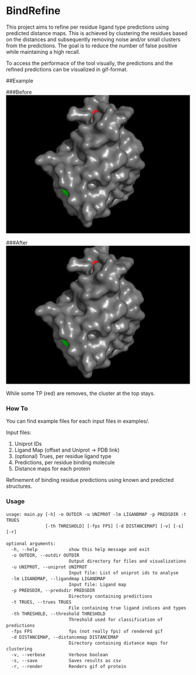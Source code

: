 # BindRefine

This project aims to refine per residue ligand type predictions using predicted distance maps. This is achieved by clustering the residues based on the distances and subsequently removing noise and/or small clusters from the predictions. The goal
is to reduce the number of false positive while maintaining a high recall. 

To access the performace of the tool visually, the predictions and the refined predictions can be visualized in gif-format.

##Example

###Before
![](demo_files/Q9KFA8_2hti_before.gif)

###After
![](demo_files/Q9KFA8_2hti_after.gif)


While some TP (red) are removes, the cluster at the top stays. 

### How To

You can find example files for each input files in examples/.

Input files:

1. Uniprot IDs
2. Ligand Map (offset and Uniprot -> PDB link)
3. (optional) Trues, per residue ligand type
4. Predictions, per residue binding molecule
5. Distance maps for each protein

Refinement of binding residue predictions using known and predicted structures.

### Usage

```
usage: main.py [-h] -o OUTDIR -u UNIPROT -lm LIGANDMAP -p PREDSDIR -t TRUES
               [-th THRESHOLD] [-fps FPS] [-d DISTANCEMAP] [-v] [-s] [-r]

optional arguments:
  -h, --help            show this help message and exit
  -o OUTDIR, --outdir OUTDIR
                        Output directory for files and visualizations
  -u UNIPROT, --uniprot UNIPROT
                        Input file: List of uniprot ids to analyse
  -lm LIGANDMAP, --ligandmap LIGANDMAP
                        Input file: Ligand map
  -p PREDSDIR, --predsdir PREDSDIR
                        Directory containing predictions
  -t TRUES, --trues TRUES
                        File containing true ligand indices and types
  -th THRESHOLD, --threshold THRESHOLD
                        Threshold used for classification of predictions
  -fps FPS              fps (not really fps) of rendered gif
  -d DISTANCEMAP, --distancemap DISTANCEMAP
                        Directory containing distance maps for clustering
  -v, --verbose         Verbose boolean
  -s, --save            Saves results as csv
  -r, --render          Renders gif of protein
```